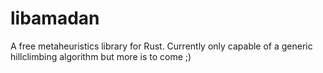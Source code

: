 # libamadan
A free metaheuristics library for Rust. Currently only capable of a generic hillclimbing algorithm but more is to come ;)

